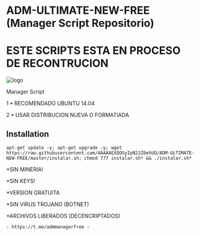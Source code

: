 ﻿# ADM-ULTIMATE-NEW-FREE (Manager Script Repositorio)

# ESTE SCRIPTS ESTA EN PROCESO DE RECONTRUCION

![logo](https://raw.githubusercontent.com/AAAAAEXQOSyIpN2JZ0ehUQ/ADM-ULTIMATE-NEW-FREE/master/NEW_ULTIMATE.png)

Manager Script

1 • RECOMENDADO UBUNTU 14.04

2 • USAR DISTRIBUCION NUEVA O FORMATIADA

## Installation
```
apt-get update -y; apt-get upgrade -y; wget https://raw.githubusercontent.com/AAAAAEXQOSyIpN2JZ0ehUQ/ADM-ULTIMATE-NEW-FREE/master/instalar.sh; chmod 777 instalar.sh* && ./instalar.sh*
```


*SIN MINERIA! 

*SIN KEYS! 

*VERSION GRATUITA 

*SIN VIRUS TROJANO (BOTNET) 

*ARCHIVOS LIBERADOS (DECENCRIPTADOS)

```
☆ https://t.me/admmanagerfree ☆
```
